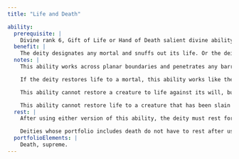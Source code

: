```yaml
---
title: "Life and Death"

ability:
  prerequisite: |
    Divine rank 6, Gift of Life or Hand of Death salient divine ability.
  benefit: |
    The deity designates any mortal and snuffs out its life. Or the deity can designate any dead mortal and restore it to life.
  notes: |
    This ability works across planar boundaries and penetrates any barrier except a divine shield. However, the subject must be in a location the deity can sense, either within the deity's sense range or in a location the deity can perceive through its remote sensing ability. If the deity cannot see the subject, the deity must unambiguously identify the subject in some fashion. If the deity chooses to kill a mortal, the ability works like the {% spell_link destruction %} spell, except that there is no material component or saving throw. The mortal cannot be raised or resurrected afterward, except by a deity of equal or higher rank using the Gift of Life or Life and Death salient divine ability.

    If the deity restores life to a mortal, this ability works like the {% spell_link true-resurrection %} spell, except that there is no material component and the amount of time the subject has been dead is irrelevant.

    This ability cannot restore a creature to life against its will, but it can resurrect an elemental or outsider. It can resurrect a creature whose soul is trapped, provided the soul is not held by a deity of higher rank than the one using this ability.

    This ability cannot restore life to a creature that has been slain by the Hand of Death, Life and Death, or Mass Life and Death ability of a deity with a higher rank.
  rest: |
    After using either version of this ability, the deity must rest for 1 minute per level or Hit Die of the creature affected.

    Deities whose portfolio includes death do not have to rest after using this ability.
  portfolioElements: |
    Death, supreme.
---
```

